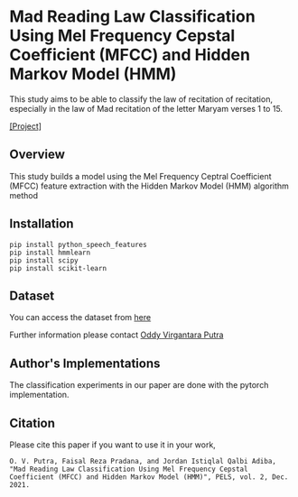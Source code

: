 # Mad Reading Law Classification Using Mel Frequency Cepstal Coefficient (MFCC) and Hidden Markov Model (HMM) 
This study aims to be able to classify the law of recitation of recitation, especially in the law of Mad recitation of the letter Maryam verses 1 to 15. 

[[Project]](https://github.com/virgantara/Madd-Reader) 

## Overview
This study builds a model using the Mel Frequency Ceptral Coefficient (MFCC) feature extraction with the Hidden Markov Model (HMM) algorithm method

## Installation

```
pip install python_speech_features
pip install hmmlearn
pip install scipy
pip install scikit-learn
```

## Dataset
You can access the dataset from [here](https://www.kaggle.com/datasets/jordanistiqlal/mad-100)

Further information please contact [Oddy Virgantara Putra](https://virgantara.github.io/) 

## Author's Implementations

The classification experiments in our paper are done with the pytorch implementation.

## Citation
Please cite this paper if you want to use it in your work,

	O. V. Putra, Faisal Reza Pradana, and Jordan Istiqlal Qalbi Adiba, "Mad Reading Law Classification Using Mel Frequency Cepstal Coefficient (MFCC) and Hidden Markov Model (HMM)", PELS, vol. 2, Dec. 2021.


